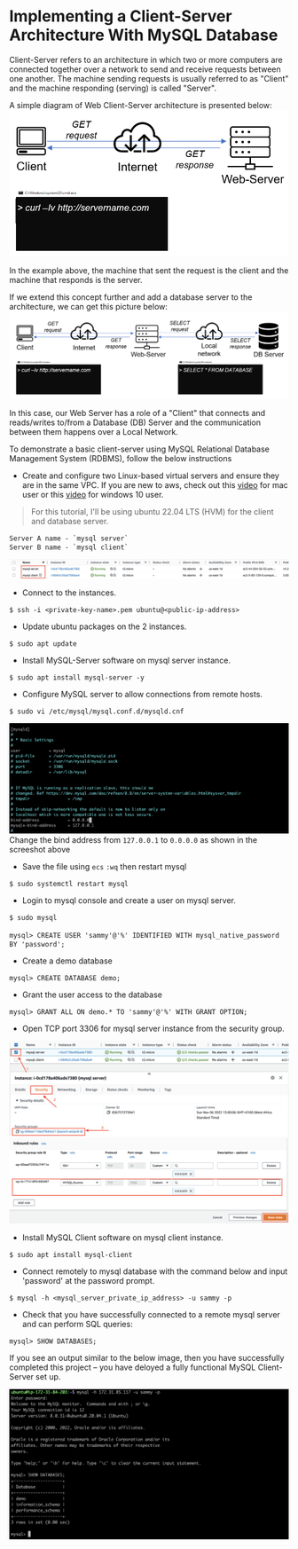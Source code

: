 # Implementing a Client-Server Architecture With MySQL Database
Client-Server refers to an architecture in which two or more computers are connected together over a network to send and receive requests between one another. The machine sending requests is usually referred to as "Client" and the machine responding (serving) is called "Server".

A simple diagram of Web Client-Server architecture is presented below:
![client-server](./images/project5/Client-server.png)

In the example above, the machine that sent the request is the client and the machine that responds is the server.

If we extend this concept further and add a database server to the architecture, we can get this picture below:
![client-server-database](./images/project5/Client-server-database.png)

In this case, our Web Server has a role of a "Client" that connects and reads/writes to/from a Database (DB) Server and the communication between them happens over a Local Network.


To demonstrate a basic client-server using MySQL Relational Database Management System (RDBMS), follow the below instructions

- Create and configure two Linux-based virtual servers and ensure they are in the same VPC. If you are new to aws, check out this [video](https://www.youtube.com/watch?v=fsjs8XTi8JI) for mac user or this [video](https://www.youtube.com/watch?v=kzLRxVgos2M) for windows 10 user.
> For this tutorial, I'll be using ubuntu 22.04 LTS (HVM) for the client and database server.
```
Server A name - `mysql server`
Server B name - `mysql client`
```
![mysql-servers](./images/project5/servers.png)

- Connect to the instances.
```
$ ssh -i <private-key-name>.pem ubuntu@<public-ip-address>
```
- Update ubuntu packages on the 2 instances.
```
$ sudo apt update
```
- Install MySQL-Server software on mysql server instance.
```
$ sudo apt install mysql-server -y
```
- Configure MySQL server to allow connections from remote hosts.
```
$ sudo vi /etc/mysql/mysql.conf.d/mysqld.cnf
```
![bind address](./images/project5/bind_address.png)
Change the bind address from `127.0.0.1` to `0.0.0.0` as shown in the screeshot above
- Save the file using `ecs` `:wq` then restart mysql
```
$ sudo systemctl restart mysql
```
- Login to mysql console and create a user on mysql server.
```
$ sudo mysql

mysql> CREATE USER 'sammy'@'%' IDENTIFIED WITH mysql_native_password BY 'password';
```
- Create a demo database
```
mysql> CREATE DATABASE demo;
```
- Grant the user access to the database
```
mysql> GRANT ALL ON demo.* TO 'sammy'@'%' WITH GRANT OPTION;
```
- Open TCP port 3306 for mysql server instance from the security group.

![security_inbound](./images/project5/sg_dir.png)
![mysql_sg](./images/project5/mysql_sg.png)

- Install MySQL Client software on mysql client instance.
```
$ sudo apt install mysql-client
```

- Connect remotely to mysql database with the command below and input 'password' at the password prompt.
```
$ mysql -h <mysql_server_private_ip_address> -u sammy -p
```
- Check that you have successfully connected to a remote mysql server and can perform SQL queries:
```
mysql> SHOW DATABASES;
```
If you see an output similar to the below image, then you have successfully completed this project – you have deloyed a fully functional MySQL Client-Server set up.

![connected](./images/project5/connected.png)

